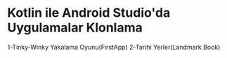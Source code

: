 # Kotlin ile Android Studio'da Uygulamalar Klonlama
1-Tinky-Winky Yakalama Oyunu(FirstApp)
2-Tarihi Yerler(Landmark Book)
 

